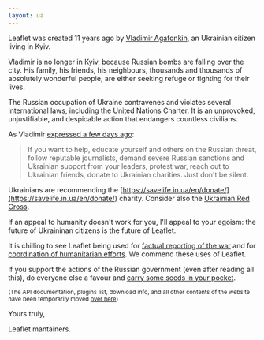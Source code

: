 ```yaml
---
layout: ua
---
```


Leaflet was created 11 years ago by [Vladimir Agafonkin](https://agafonkin.com/), an Ukrainian citizen living in Kyiv.

Vladimir is no longer in Kyiv, because Russian bombs are falling over the city. His family, his friends, his neighbours, thousands and thousands of absolutely wonderful people, are either seeking refuge or fighting for their lives.

The Russian occupation of Ukraine contravenes and violates several international laws, including the United Nations Charter. It is an unprovoked, unjustifiable, and despicable action that endangers countless civilians.

As Vladimir [expressed a few days ago](https://twitter.com/LeafletJS/status/1496051256409919489):

> If you want to help, educate yourself and others on the Russian threat, follow reputable journalists, demand severe Russian sanctions and Ukrainian support from your leaders, protest war, reach out to Ukrainian friends, donate to Ukrainian charities. Just don't be silent.

Ukrainians are recommending the [https://savelife.in.ua/en/donate/](https://savelife.in.ua/en/donate/) charity. Consider also the [Ukrainian Red Cross](https://redcross.org.ua/en/).

If an appeal to humanity doesn't work for you, I'll appeal to your egoism: the future of Ukraininan citizens is the future of Leaflet.

It is chilling to see Leaflet being used for [factual reporting of the war](https://liveuamap.com/) and for [coordination of humanitarian efforts](https://refugees.ro/). We commend these uses of Leaflet.

If you support the actions of the Russian government (even after reading all this), do everyone else a favour and [carry some seeds in your pocket](https://www.theguardian.com/world/video/2022/feb/25/ukrainian-woman-sunflower-seeds-russian-soldiers-video).


<small>(The API documentation, plugins list, download info, and all other contents of the website have been temporarily moved [over here](SlavaUkraini/))</small>

Yours truly,

Leaflet mantainers.
